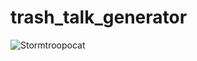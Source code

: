 # trash_talk_generator
![Stormtroopocat](https://media.giphy.com/media/ghSthIMl32wotNBlnS/giphy.gif "The Stormtroopocat")
